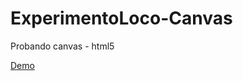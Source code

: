 # ExperimentoLoco-Canvas
Probando canvas - html5

[Demo](http://algiorgi.github.io/ExperimentoLoco-Canvas/)

